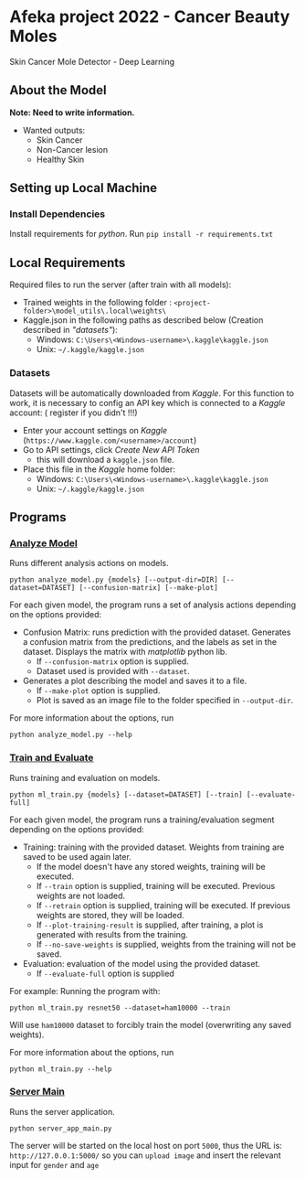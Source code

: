 # Afeka project 2022 - Cancer Beauty Moles

Skin Cancer Mole Detector - Deep Learning

## About the Model

**Note: Need to write information.**

- Wanted outputs:
    - Skin Cancer
    - Non-Cancer lesion
    - Healthy Skin

## Setting up Local Machine

### Install Dependencies

Install requirements for _python_. Run `pip install -r requirements.txt`


## Local Requirements 

Required files to run the server (after train with all models):
- Trained weights in the following folder :  `<project-folder>\model_utils\.local\weights\`
- Kaggle.json in the following paths as described below (Creation described in _"datasets"_):
  - Windows: `C:\Users\<Windows-username>\.kaggle\kaggle.json`
  - Unix: `~/.kaggle/kaggle.json`

  
### Datasets

Datasets will be automatically downloaded from _Kaggle_. For this function to work, it is necessary to config an API key
which is connected to a _Kaggle_ account:
( register if you didn't !!!)

- Enter your account settings on _Kaggle_ (`https://www.kaggle.com/<username>/account`)
- Go to API settings, click _Create New API Token_
    - this will download a `kaggle.json` file.
- Place this file in the _Kaggle_ home folder:
    - Windows: `C:\Users\<Windows-username>\.kaggle\kaggle.json`
    - Unix: `~/.kaggle/kaggle.json`

## Programs

### [Analyze Model](analyze_model.py)

Runs different analysis actions on models.

```shell
python analyze_model.py {models} [--output-dir=DIR] [--dataset=DATASET] [--confusion-matrix] [--make-plot]
```

For each given model, the program runs a set of analysis actions depending on the options provided:

- Confusion Matrix: runs prediction with the provided dataset. Generates a confusion matrix from the predictions, and
  the labels as set in the dataset. Displays the matrix with _matplotlib_ python lib.
    - If `--confusion-matrix` option is supplied.
    - Dataset used is provided with `--dataset`.
- Generates a plot describing the model and saves it to a file.
    - If `--make-plot` option is supplied.
    - Plot is saved as an image file to the folder specified in `--output-dir`.

For more information about the options, run

```shell
python analyze_model.py --help
```

### [Train and Evaluate](ml_train.py)

Runs training and evaluation on models.

```shell
python ml_train.py {models} [--dataset=DATASET] [--train] [--evaluate-full]
```

For each given model, the program runs a training/evaluation segment depending on the options provided:

- Training: training with the provided dataset. Weights from training are saved to be used again later.
    - If the model doesn't have any stored weights, training will be executed.
    - If `--train` option is supplied, training will be executed. Previous weights are not loaded.
    - If `--retrain` option is supplied, training will be executed. If previous weights are stored, they will be loaded.
    - If `--plot-training-result` is supplied, after training, a plot is generated with results from the training.
    - If `--no-save-weights` is supplied, weights from the training will not be saved.
- Evaluation: evaluation of the model using the provided dataset.
    - If `--evaluate-full` option is supplied

For example: Running the program with:

```shell
python ml_train.py resnet50 --dataset=ham10000 --train
```

Will use `ham10000` dataset to forcibly train the model (overwriting any saved weights).

For more information about the options, run

```shell
python ml_train.py --help
```

### [Server Main](server_app_main.py)

Runs the server application.

```shell
python server_app_main.py
```

The server will be started on the local host on port `5000`, thus the URL is: `http://127.0.0.1:5000/`
so you can `upload image`  and insert the relevant input for `gender` and `age`

